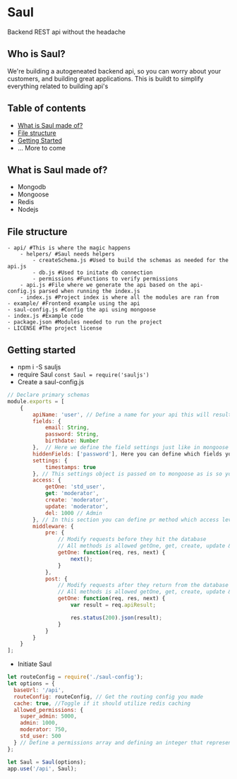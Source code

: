 # Saul
Backend REST api without the headache

## Who is Saul?
We're building a autogeneated backend api, so you can worry about your customers, and building great applications. This is buildt to simplify everything related to building api's

## Table of contents
* [What is Saul made of?](#madeof)
* [File structure](#file-structure)
* [Getting Started](#getting-started)
* ... More to come

## <a name="madeof"></a>What is Saul made of?
* Mongodb
* Mongoose
* Redis
* Nodejs

## <a name="file-structure"></a>File structure
```
- api/ #This is where the magic happens
	- helpers/ #Saul needs helpers
    	- createSchema.js #Used to build the schemas as needed for the api.js 
    	- db.js #Used to initate db connection
    	- permissions #Functions to verify permissions
    - api.js #File where we generate the api based on the api-config.js parsed when running the index.js
    - index.js #Project index is where all the modules are ran from
- example/ #Frontend example using the api
- saul-config.js #Config the api using mongoose
- index.js #Example code
- package.json #Modules needed to run the project
- LICENSE #The project license
```

## <a name="getting-started"></a>Getting started

* npm i -S sauljs
* require Saul `const Saul = require('sauljs')`
* Create a saul-config.js

```javascript
// Declare primary schemas
module.exports = [
	{
		apiName: 'user', // Define a name for your api this will result in baseUrl + '/user'
		fields: {
			email: String,
			password: String,
			birthdate: Number
		},	// Here we define the field settings just like in mongoose this is actually forwarded to the mongoose api so the fields work just like mongoose
		hiddenFields: ['password'], Here you can define which fields you dont what to return like a password maybe
		settings: {
			timestamps: true
		}, // This settings object is passed on to mongoose as is so you can define all setings in mongoose right here
		access: {
			getOne: 'std_user',
			get: 'moderator',
			create: 'moderator',
			update: 'moderator',
			del: 1000 // Admin
		}, // In this section you can define pr method which access level you need to have to do a certain operation, default is that everything is accessable
		middleware: {
			pre: {
				// Modify requests before they hit the database
				// All methods is allowed getOne, get, create, update & del
				getOne: function(req, res, next) {
					next();
				}
			},
			post: {
				// Modify requests after they return from the database
				// All methods is allowed getOne, get, create, update & del
				getOne: function(req, res, next) {
					var result = req.apiResult;

					res.status(200).json(result);
				}
			}
		}
	}
];
```

* Initiate Saul
```javascript
let routeConfig = require('./saul-config');
let options = {
  baseUrl: '/api',
  routeConfig: routeConfig, // Get the routing config you made
  cache: true, //Toggle if it should utilize redis caching
  allowed_permissions: {
    super_admin: 5000,
    admin: 1000,
    moderator: 750,
    std_user: 500
  } // Define a permissions array and defining an integer that represent the role in value, the higher the number the higher the permissions
};

let Saul = Saul(options);
app.use('/api', Saul);
```